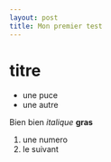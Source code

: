 ```yaml
---
layout: post
title: Mon premier test
---
```


# titre

- une puce
- une autre

Bien bien *italique* **gras**


1. une numero
2. le suivant
